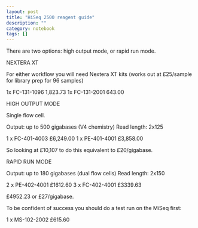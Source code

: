 ```yaml
---
layout: post
title: "HiSeq 2500 reagent guide"
description: ""
category: notebook 
tags: []
---
```



There are two options: high output mode, or rapid run mode.

NEXTERA XT

For either workflow you will need Nextera XT kits (works out at £25/sample for library prep for 96 samples)

1x FC-131-1096 1,823.73
1x FC-131-2001 643.00

HIGH OUTPUT MODE

Single flow cell.

Output: up to 500 gigabases (V4 chemistry)
Read length: 2x125

1 x FC-401-4003 £6,249.00
1 x PE-401-4001 £3,858.00

So looking at £10,107 to do this equivalent to £20/gigabase.

RAPID RUN MODE

Output: up to 180 gigabases (dual flow cells)
Read length: 2x150

2 x PE-402-4001 £1612.60
3 x FC-402-4001 £3339.63

£4952.23 or £27/gigabase.

To be confident of success you should do a test run on the MiSeq first:

1 x MS-102-2002 £615.60

